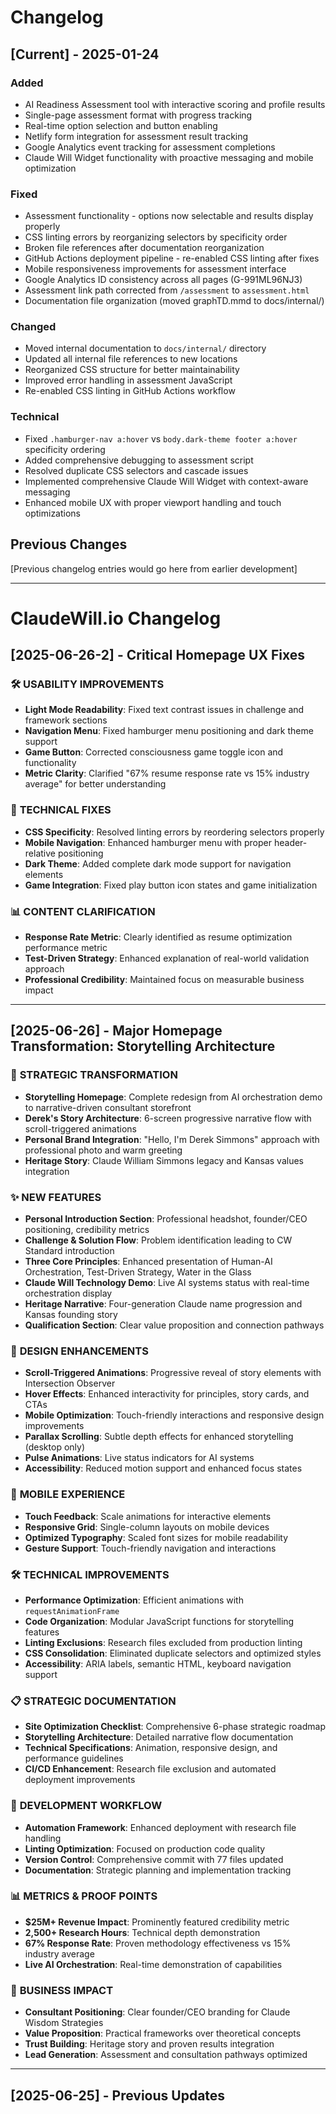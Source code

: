 # Changelog

## [Current] - 2025-01-24

### Added
- AI Readiness Assessment tool with interactive scoring and profile results
- Single-page assessment format with progress tracking
- Real-time option selection and button enabling
- Netlify form integration for assessment result tracking
- Google Analytics event tracking for assessment completions
- Claude Will Widget functionality with proactive messaging and mobile optimization

### Fixed
- Assessment functionality - options now selectable and results display properly
- CSS linting errors by reorganizing selectors by specificity order
- Broken file references after documentation reorganization
- GitHub Actions deployment pipeline - re-enabled CSS linting after fixes
- Mobile responsiveness improvements for assessment interface
- Google Analytics ID consistency across all pages (G-991ML96NJ3)
- Assessment link path corrected from `/assessment` to `assessment.html`
- Documentation file organization (moved graphTD.mmd to docs/internal/)

### Changed
- Moved internal documentation to `docs/internal/` directory
- Updated all internal file references to new locations
- Reorganized CSS structure for better maintainability
- Improved error handling in assessment JavaScript
- Re-enabled CSS linting in GitHub Actions workflow

### Technical
- Fixed `.hamburger-nav a:hover` vs `body.dark-theme footer a:hover` specificity ordering
- Added comprehensive debugging to assessment script
- Resolved duplicate CSS selectors and cascade issues
- Implemented comprehensive Claude Will Widget with context-aware messaging
- Enhanced mobile UX with proper viewport handling and touch optimizations

## Previous Changes
[Previous changelog entries would go here from earlier development]

---

# ClaudeWill.io Changelog

## [2025-06-26-2] - Critical Homepage UX Fixes

### 🛠️ **USABILITY IMPROVEMENTS**
- **Light Mode Readability**: Fixed text contrast issues in challenge and framework sections
- **Navigation Menu**: Fixed hamburger menu positioning and dark theme support
- **Game Button**: Corrected consciousness game toggle icon and functionality
- **Metric Clarity**: Clarified "67% resume response rate vs 15% industry average" for better understanding

### 🎯 **TECHNICAL FIXES**
- **CSS Specificity**: Resolved linting errors by reordering selectors properly
- **Mobile Navigation**: Enhanced hamburger menu with proper header-relative positioning
- **Dark Theme**: Added complete dark mode support for navigation elements
- **Game Integration**: Fixed play button icon states and game initialization

### 📊 **CONTENT CLARIFICATION**
- **Response Rate Metric**: Clearly identified as resume optimization performance metric
- **Test-Driven Strategy**: Enhanced explanation of real-world validation approach
- **Professional Credibility**: Maintained focus on measurable business impact

---

## [2025-06-26] - Major Homepage Transformation: Storytelling Architecture

### 🎯 **STRATEGIC TRANSFORMATION**
- **Storytelling Homepage**: Complete redesign from AI orchestration demo to narrative-driven consultant storefront
- **Derek's Story Architecture**: 6-screen progressive narrative flow with scroll-triggered animations
- **Personal Brand Integration**: "Hello, I'm Derek Simmons" approach with professional photo and warm greeting
- **Heritage Story**: Claude William Simmons legacy and Kansas values integration

### ✨ **NEW FEATURES**
- **Personal Introduction Section**: Professional headshot, founder/CEO positioning, credibility metrics
- **Challenge & Solution Flow**: Problem identification leading to CW Standard introduction
- **Three Core Principles**: Enhanced presentation of Human-AI Orchestration, Test-Driven Strategy, Water in the Glass
- **Claude Will Technology Demo**: Live AI systems status with real-time orchestration display
- **Heritage Narrative**: Four-generation Claude name progression and Kansas founding story
- **Qualification Section**: Clear value proposition and connection pathways

### 🎨 **DESIGN ENHANCEMENTS**
- **Scroll-Triggered Animations**: Progressive reveal of story elements with Intersection Observer
- **Hover Effects**: Enhanced interactivity for principles, story cards, and CTAs
- **Mobile Optimization**: Touch-friendly interactions and responsive design improvements
- **Parallax Scrolling**: Subtle depth effects for enhanced storytelling (desktop only)
- **Pulse Animations**: Live status indicators for AI systems
- **Accessibility**: Reduced motion support and enhanced focus states

### 📱 **MOBILE EXPERIENCE**
- **Touch Feedback**: Scale animations for interactive elements
- **Responsive Grid**: Single-column layouts on mobile devices
- **Optimized Typography**: Scaled font sizes for mobile readability
- **Gesture Support**: Touch-friendly navigation and interactions

### 🛠 **TECHNICAL IMPROVEMENTS**
- **Performance Optimization**: Efficient animations with `requestAnimationFrame`
- **Code Organization**: Modular JavaScript functions for storytelling features
- **Linting Exclusions**: Research files excluded from production linting
- **CSS Consolidation**: Eliminated duplicate selectors and optimized styles
- **Accessibility**: ARIA labels, semantic HTML, keyboard navigation support

### 📋 **STRATEGIC DOCUMENTATION**
- **Site Optimization Checklist**: Comprehensive 6-phase strategic roadmap
- **Storytelling Architecture**: Detailed narrative flow documentation
- **Technical Specifications**: Animation, responsive design, and performance guidelines
- **CI/CD Enhancement**: Research file exclusion and automated deployment improvements

### 🔧 **DEVELOPMENT WORKFLOW**
- **Automation Framework**: Enhanced deployment with research file handling
- **Linting Optimization**: Focused on production code quality
- **Version Control**: Comprehensive commit with 77 files updated
- **Documentation**: Strategic planning and implementation tracking

### 📊 **METRICS & PROOF POINTS**
- **$25M+ Revenue Impact**: Prominently featured credibility metric
- **2,500+ Research Hours**: Technical depth demonstration
- **67% Response Rate**: Proven methodology effectiveness vs 15% industry average
- **Live AI Orchestration**: Real-time demonstration of capabilities

### 🎯 **BUSINESS IMPACT**
- **Consultant Positioning**: Clear founder/CEO branding for Claude Wisdom Strategies
- **Value Proposition**: Practical frameworks over theoretical concepts
- **Trust Building**: Heritage story and proven results integration
- **Lead Generation**: Assessment and consultation pathways optimized

---

## [2025-06-25] - Previous Updates
